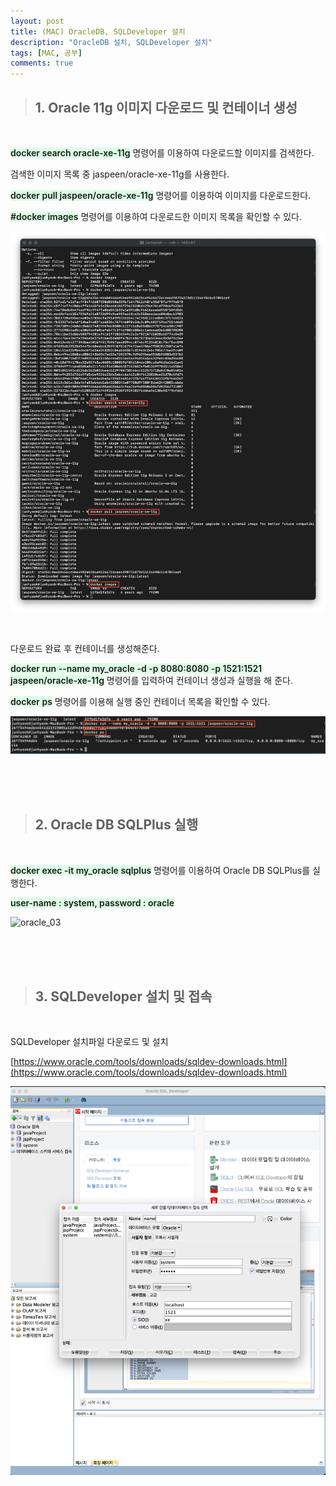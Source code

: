 ```yaml
---
layout: post
title: (MAC) OracleDB, SQLDeveloper 설치
description: "OracleDB 설치, SQLDeveloper 설치"
tags: [MAC, 공부]
comments: true
---
```


<style>
    span.code {
        background-color : #dcffe4;
        font-weight : 600;
    }
</style>

>## **1. Oracle 11g 이미지 다운로드 및 컨테이너 생성**

<br>

<span class='code'>docker search oracle-xe-11g</span> 명령어를 이용하여 다운로드할 이미지를 검색한다.  

검색한 이미지 목록 중 jaspeen/oracle-xe-11g를 사용한다.  

<span class='code'>docker pull jaspeen/oracle-xe-11g</span> 명령어를 이용하여 이미지를 다운로드한다.  

<span class='code'>#docker images</span> 명령어를 이용하여 다운로드한 이미지 목록을 확인할 수 있다.

![oracle_01](/images/docker/oracle_setup_1.png)

<br>

다운로드 완료 후 컨테이너를 생성해준다.  

<span class='code'>docker run --name my_oracle -d -p 8080:8080 -p 1521:1521 jaspeen/oracle-xe-11g</span> 명령어를 입력하여 컨테이너 생성과 실행을 해 준다.  

<span class='code'>docker ps</span> 명령어를 이용해 실행 중인 컨테이너 목록을 확인할 수 있다.

![oracle_02](/images/docker/oracle_setup_2.png)

<br>

<br>
<br>

>## **2. Oracle DB SQLPlus 실행**

<br>

<span class='code'>docker exec -it my_oracle sqlplus</span> 명령어를 이용하여 Oracle DB SQLPlus를 실행한다.  

<span class='code'>user-name : system, password : oracle</span>

![oracle_03](/images/docker/oracle_setup)

<br>

<br>
<br>

>## **3. SQLDeveloper 설치 및 접속**

<br>

SQLDeveloper 설치파일 다운로드 및 설치  

[https://www.oracle.com/tools/downloads/sqldev-downloads.html](https://www.oracle.com/tools/downloads/sqldev-downloads.html)  

![sqldeveloper_01](/images/docker/sqldeveloper_1.png)
